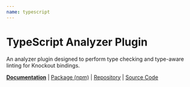 ```yaml
---
name: typescript
---
```


# TypeScript Analyzer Plugin

<!-- @include docs/parts/packages/typescript/description.md-->

An analyzer plugin designed to perform type checking and type-aware linting for Knockout bindings.

<!-- /include -->

<!-- @include docs/parts/package-nav.md -->

[**Documentation**](https://kolint.github.io/next) | [Package (npm)](https://npmjs.com/package/@kolint/typescript) | [Repository](https://github.com/kolint/next) | [Source Code](https://github.com/kolint/next/tree/main/packages/typescript)

<!-- /include -->

<!-- @include docs/parts/reference.md -->

[TypeScript]: https://typescriptlang.org
[ESLint]: https://eslint.org
[Knockout]: https://knockoutjs.com
[toolchain]: https://kolint.github.io/next

<!-- /include -->
